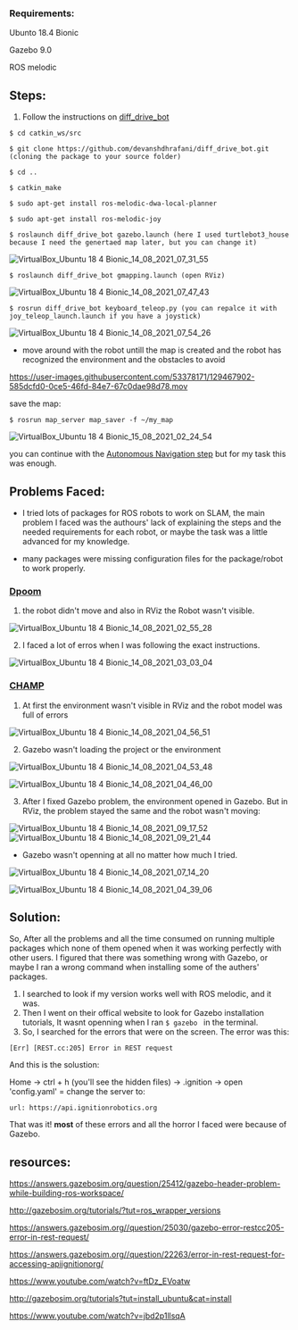 ### Requirements:

Ubunto 18.4 Bionic

Gazebo 9.0

ROS melodic

##
## Steps:
1. Follow the instructions on [diff_drive_bot](https://github.com/devanshdhrafani/diff_drive_bot)

```
$ cd catkin_ws/src

$ git clone https://github.com/devanshdhrafani/diff_drive_bot.git (cloning the package to your source folder)

$ cd ..

$ catkin_make

$ sudo apt-get install ros-melodic-dwa-local-planner

$ sudo apt-get install ros-melodic-joy

$ roslaunch diff_drive_bot gazebo.launch (here I used turtlebot3_house because I need the genertaed map later, but you can change it)
```
![VirtualBox_Ubuntu 18 4 Bionic_14_08_2021_07_31_55](https://user-images.githubusercontent.com/53378171/129462344-7e0a91b7-e21c-40ef-a8df-81a8ba9e1810.png)

```
$ roslaunch diff_drive_bot gmapping.launch (open RViz)
```
![VirtualBox_Ubuntu 18 4 Bionic_14_08_2021_07_47_43](https://user-images.githubusercontent.com/53378171/129462353-ae44cc69-0fcc-4c5e-b5ed-34993cd4f76a.png)

```
$ rosrun diff_drive_bot keyboard_teleop.py (you can repalce it with joy_teleop_launch.launch if you have a joystick)
```

![VirtualBox_Ubuntu 18 4 Bionic_14_08_2021_07_54_26](https://user-images.githubusercontent.com/53378171/129462366-363e86aa-e1d9-48e1-b8cd-1364fb7d4cda.png)



- move around with the robot untill the map is created and the robot has recognized the environment and the obstacles to avoid

https://user-images.githubusercontent.com/53378171/129467902-585dcfd0-0ce5-46fd-84e7-67c0dae98d78.mov


save the map:
```
$ rosrun map_server map_saver -f ~/my_map
```
![VirtualBox_Ubuntu 18 4 Bionic_15_08_2021_02_24_54](https://user-images.githubusercontent.com/53378171/129462582-9118dbf5-e09f-444e-bcb4-d0b2b7c04c24.png)


you can continue with the [Autonomous Navigation step](https://github.com/devanshdhrafani/diff_drive_bot#autonomous-navigation) but for my task this was enough.




## Problems Faced:
- I tried lots of packages for ROS robots to work on SLAM, the main problem I faced was the authours' lack of explaining the steps and the needed requirements for each robot, or maybe the task was a little advanced for my knowledge.

- many packages were missing configuration files for the package/robot to work properly.

### [Dpoom](https://github.com/SeunghyunLim/Dpoom_gazebo#2-turtlebot3_world-by-robotis) 
1. the robot didn't move and also in RViz the Robot wasn't visible.

![VirtualBox_Ubuntu 18 4 Bionic_14_08_2021_02_55_28](https://user-images.githubusercontent.com/53378171/129462709-3da3d3f5-4b3b-4f74-a56f-20642736535a.png)

2. I faced a lot of erros when I was following the exact instructions.

![VirtualBox_Ubuntu 18 4 Bionic_14_08_2021_03_03_04](https://user-images.githubusercontent.com/53378171/129462764-9490b23c-cdc1-4aff-b494-b883a2a1a9e5.png)


### [CHAMP](https://github.com/chvmp/champ) 
1. At first the environment wasn't visible in RViz and the robot model was full of errors

![VirtualBox_Ubuntu 18 4 Bionic_14_08_2021_04_56_51](https://user-images.githubusercontent.com/53378171/129462719-d5dbe22c-c534-4893-965f-5a91210d955f.png)

2. Gazebo wasn't loading the project or the environment

![VirtualBox_Ubuntu 18 4 Bionic_14_08_2021_04_53_48](https://user-images.githubusercontent.com/53378171/129462800-f7719a5b-0526-4853-b6d0-660e0f96f957.png)

![VirtualBox_Ubuntu 18 4 Bionic_14_08_2021_04_46_00](https://user-images.githubusercontent.com/53378171/129462807-ac4766ec-38bf-4ff9-ac03-05547906be35.png)

3. After I fixed Gazebo problem, the environment opened in Gazebo. But in RViz, the problem stayed the same and the robot wasn't moving:

![VirtualBox_Ubuntu 18 4 Bionic_14_08_2021_09_17_52](https://user-images.githubusercontent.com/53378171/129463172-9ce44b42-497f-4e9d-8883-21be4d9c8b8a.png)
![VirtualBox_Ubuntu 18 4 Bionic_14_08_2021_09_21_44](https://user-images.githubusercontent.com/53378171/129463174-3a352faa-d06e-468d-bfe9-cbabfe79c3da.png)


- Gazebo wasn't openning at all no matter how much I tried.

![VirtualBox_Ubuntu 18 4 Bionic_14_08_2021_07_14_20](https://user-images.githubusercontent.com/53378171/129462666-bd9faae0-9c95-4bfa-86cd-9feea869d1e6.png)

![VirtualBox_Ubuntu 18 4 Bionic_14_08_2021_04_39_06](https://user-images.githubusercontent.com/53378171/129462827-3e39e3dc-ef65-497f-96b2-df900b33e970.png)

## Solution:

So, After all the problems and all the time consumed on running multiple packages which none of them opened when it was working perfectly with other users. 
I figured that there was something wrong with Gazebo, or maybe I ran a wrong command when installing some of the authers' packages. 
1. I searched to look if my version works well with ROS melodic, and it was. 
2. Then I went on their offical website to look for Gazebo installation tutorials, It wasnt openning when I ran `$ gazebo `  in the terminal. 
3. So, I searched for the errors that were on the screen. 
The error was this: 

`[Err] [REST.cc:205] Error in REST request`

And this is the solustion:

Home -> ctrl + h (you'll see the hidden files) -> .ignition -> open 'config.yaml' = change the server to: 
``` 
url: https://api.ignitionrobotics.org 
```

That was it! **most** of these errors and all the horror I faced were because of Gazebo. 


## resources: 
https://answers.gazebosim.org/question/25412/gazebo-header-problem-while-building-ros-workspace/

http://gazebosim.org/tutorials/?tut=ros_wrapper_versions

https://answers.gazebosim.org//question/25030/gazebo-error-restcc205-error-in-rest-request/

https://answers.gazebosim.org//question/22263/error-in-rest-request-for-accessing-apiignitionorg/

https://www.youtube.com/watch?v=ftDz_EVoatw

http://gazebosim.org/tutorials?tut=install_ubuntu&cat=install

https://www.youtube.com/watch?v=jbd2p1llsqA

